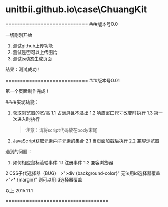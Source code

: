 # unitbii.github.io\case\ChuangKit

============================
###版本号0.0

一切刚刚开始

  1. 测试github上传功能
  2. 测试是否可以上传图片
  3. 测试js动态生成页面

结果：测试成功！

============================
###版本号0.01

第一个页面制作完成！

####实现功能：

1. 获取浏览器的宽/高
    1.1 占满屏且不溢出
    1.2 响应窗口尺寸改变时执行
    1.3 第一次进入时执行
    >注意：请将script代码放在body末尾
    
2. JavaScript获取元素内子元素的集合
    2.1 当页面加载后执行
    2.2 兼容浏览器

遇到的问题：

  1. 如何相应鼠标滚轴事件
    1.1 注册事件
    1.2 兼容浏览器
  
  2 CSS子代选择器（BUG）
    >">div {background-color}" 无法用id选择器覆盖
    >">* {margin}" 则可以用id选择器覆盖

以上 2015.11.1

===================================
